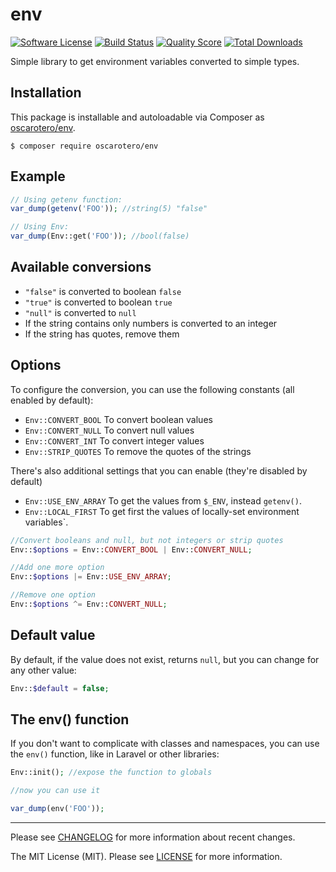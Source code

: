 # env

[![Software License][ico-license]](LICENSE)
[![Build Status][ico-travis]][link-travis]
[![Quality Score][ico-scrutinizer]][link-scrutinizer]
[![Total Downloads][ico-downloads]][link-downloads]


Simple library to get environment variables converted to simple types.

## Installation

This package is installable and autoloadable via Composer as [oscarotero/env](https://packagist.org/packages/oscarotero/env).

```
$ composer require oscarotero/env
```

## Example

```php
// Using getenv function:
var_dump(getenv('FOO')); //string(5) "false"

// Using Env:
var_dump(Env::get('FOO')); //bool(false)
```

## Available conversions

* `"false"` is converted to boolean `false`
* `"true"` is converted to boolean `true`
* `"null"` is converted to `null`
* If the string contains only numbers is converted to an integer
* If the string has quotes, remove them

## Options

To configure the conversion, you can use the following constants (all enabled by default):

* `Env::CONVERT_BOOL` To convert boolean values
* `Env::CONVERT_NULL` To convert null values
* `Env::CONVERT_INT` To convert integer values
* `Env::STRIP_QUOTES` To remove the quotes of the strings

There's also additional settings that you can enable (they're disabled by default)

* `Env::USE_ENV_ARRAY` To get the values from `$_ENV`, instead `getenv()`.
* `Env::LOCAL_FIRST` To get first the values of locally-set environment variables`.

```php
//Convert booleans and null, but not integers or strip quotes
Env::$options = Env::CONVERT_BOOL | Env::CONVERT_NULL;

//Add one more option
Env::$options |= Env::USE_ENV_ARRAY;

//Remove one option
Env::$options ^= Env::CONVERT_NULL;
```

## Default value

By default, if the value does not exist, returns `null`, but you can change for any other value:

```php
Env::$default = false;
```

## The env() function

If you don't want to complicate with classes and namespaces, you can use the `env()` function, like in Laravel or other libraries:

```php
Env::init(); //expose the function to globals

//now you can use it

var_dump(env('FOO'));
```

---

Please see [CHANGELOG](CHANGELOG.md) for more information about recent changes.

The MIT License (MIT). Please see [LICENSE](LICENSE) for more information.

[ico-license]: https://img.shields.io/badge/license-MIT-brightgreen.svg?style=flat-square
[ico-travis]: https://img.shields.io/travis/oscarotero/env/master.svg?style=flat-square
[ico-scrutinizer]: https://img.shields.io/scrutinizer/g/oscarotero/env.svg?style=flat-square
[ico-downloads]: https://img.shields.io/packagist/dt/oscarotero/env.svg?style=flat-square

[link-travis]: https://travis-ci.org/oscarotero/env
[link-scrutinizer]: https://scrutinizer-ci.com/g/oscarotero/env
[link-downloads]: https://packagist.org/packages/oscarotero/env
